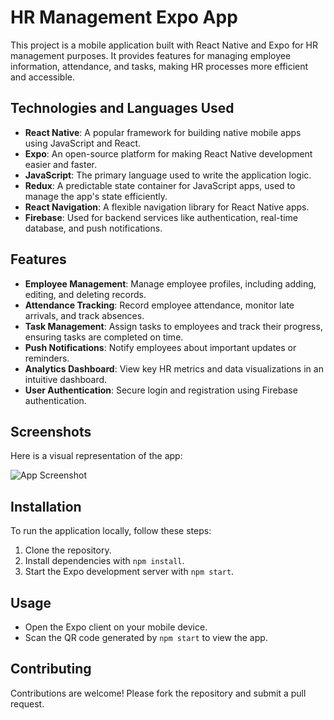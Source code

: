 # HR Management Expo App

This project is a mobile application built with React Native and Expo for HR management purposes. It provides features for managing employee information, attendance, and tasks, making HR processes more efficient and accessible.

## Technologies and Languages Used

- **React Native**: A popular framework for building native mobile apps using JavaScript and React.
- **Expo**: An open-source platform for making React Native development easier and faster.
- **JavaScript**: The primary language used to write the application logic.
- **Redux**: A predictable state container for JavaScript apps, used to manage the app's state efficiently.
- **React Navigation**: A flexible navigation library for React Native apps.
- **Firebase**: Used for backend services like authentication, real-time database, and push notifications.

## Features

- **Employee Management**: Manage employee profiles, including adding, editing, and deleting records.
- **Attendance Tracking**: Record employee attendance, monitor late arrivals, and track absences.
- **Task Management**: Assign tasks to employees and track their progress, ensuring tasks are completed on time.
- **Push Notifications**: Notify employees about important updates or reminders.
- **Analytics Dashboard**: View key HR metrics and data visualizations in an intuitive dashboard.
- **User Authentication**: Secure login and registration using Firebase authentication.

## Screenshots

Here is a visual representation of the app:

![App Screenshot](https://cdn.dribbble.com/users/1009892/screenshots/18546279/media/3a2e3feeb8d4e2626af6dfdbf1a4195c.jpg?resize=1000x750&vertical=center)

## Installation

To run the application locally, follow these steps:

1. Clone the repository.
2. Install dependencies with `npm install`.
3. Start the Expo development server with `npm start`.

## Usage

- Open the Expo client on your mobile device.
- Scan the QR code generated by `npm start` to view the app.

## Contributing

Contributions are welcome! Please fork the repository and submit a pull request.
